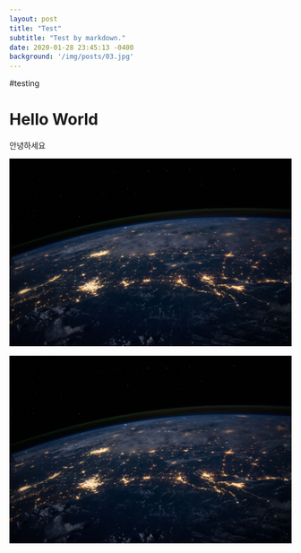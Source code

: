 ```yaml
---
layout: post
title: "Test"
subtitle: "Test by markdown."
date: 2020-01-28 23:45:13 -0400
background: '/img/posts/03.jpg'
---
```


#testing


# Hello World


안녕하세요

![Hello](/_posts/image.png)

![World](/_posts/image-1.png)